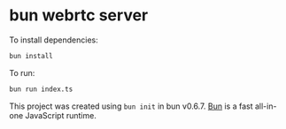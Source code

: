 # bun webrtc server

To install dependencies:

```bash
bun install
```

To run:

```bash
bun run index.ts
```

This project was created using `bun init` in bun v0.6.7. [Bun](https://bun.sh) is a fast all-in-one JavaScript runtime.

